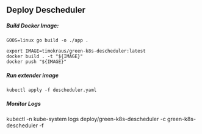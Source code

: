 ## Deploy Descheduler
#####  Build Docker Image:
```
GOOS=linux go build -o ./app .

export IMAGE=timokraus/green-k8s-descheduler:latest
docker build . -t "${IMAGE}"
docker push "${IMAGE}"
```

#####  Run extender image
```
kubectl apply -f descheduler.yaml
```

#####  Monitor Logs
kubectl -n kube-system logs deploy/green-k8s-descheduler -c green-k8s-descheduler -f